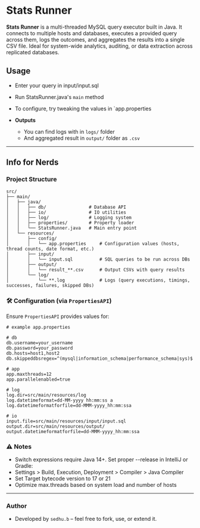 # Stats Runner

**Stats Runner** is a multi-threaded MySQL query executor built in Java. It connects to multiple hosts and databases, executes a provided query across them, logs the outcomes, and aggregates the results into a single CSV file. Ideal for system-wide analytics, auditing, or data extraction across replicated databases.

## Usage

- Enter your query in input/input.sql
- Run StatsRunner.java's `main` method

- To configure, try tweaking the values in `app.properties

- **Outputs**
  - You can find logs with in `logs/` folder
  - And aggregated result in `output/` folder as `.csv`

---

## Info for Nerds

### Project Structure

```
src/
├── main/
│   ├── java/
│   │   ├── db/                # Database API
│   │   ├── io/                # IO utilities
│   │   ├── log/               # Logging system
│   │   ├── properties/        # Property loader
│   │   └── StatsRunner.java   # Main entry point
│   └── resources/
│       ├── config/
│       │   └── app.properties     # Configuration values (hosts, thread counts, date format, etc.)
│       ├── input/
│       │   └── input.sql          # SQL queries to be run across DBs
│       ├── output/
│       │   └── result_**.csv      # Output CSVs with query results
│       └── log/
│           └── **.log             # Logs (query executions, timings, successes, failures, skipped DBs)
```

### 🛠️ Configuration (via `PropertiesAPI`)

Ensure `PropertiesAPI` provides values for:

```properties
# example app.properties

# db
db.username=your_username
db.password=your_password
db.hosts=host1,host2
db.skippeddbsregex=^(mysql|information_schema|performance_schema|sys)$

# app
app.maxthreads=12
app.parallelenabled=true

# log
log.dir=src/main/resources/log
log.datetimeformat=dd-MM-yyyy hh:mm:ss a
log.datetimeformatforfile=dd-MMM-yyyy_hh:mm:ssa

# io
input.file=src/main/resources/input/input.sql
output.dir=src/main/resources/output/
output.datetimeformatforfile=dd-MMM-yyyy_hh:mm:ssa
```

### ⚠️ Notes
- Switch expressions require Java 14+. Set proper --release in IntelliJ or Gradle:
- Settings > Build, Execution, Deployment > Compiler > Java Compiler
- Set Target bytecode version to 17 or 21
- Optimize max.threads based on system load and number of hosts

---

### Author

- Developed by `sedhu.b` – feel free to fork, use, or extend it.

